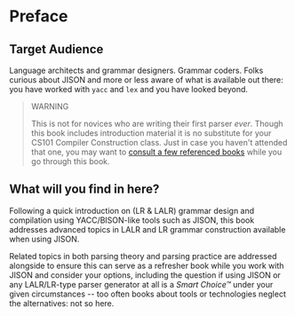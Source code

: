 # Preface 

## Target Audience

Language architects and grammar designers. Grammar coders. Folks curious about JISON and more or less aware of what is available out there: you have worked with `yacc` and `lex` and you have looked beyond.


> WARNING
>
> This is not for novices who are writing their first parser _ever_. Though this book includes introduction material it is no substitute for your CS101 Compiler Construction class. Just in case you haven't attended that one, you may want to [consult a few referenced books](A_JISON_Specifics_Reference.md#Reference_Materials) while you go through this book.
>


## What will you find in here?

Following a quick introduction on (LR & LALR) grammar design and compilation using YACC/BISON-like tools such as JISON, this book addresses advanced topics in LALR and LR grammar construction available when using JISON.

Related topics in both parsing theory and parsing practice are addressed alongside to ensure this can serve as a refresher book while you work with JISON and consider your options, including the question if using JISON or any LALR/LR-type parser generator at all is a *Smart Choice™* under your given circumstances -- too often books about tools or technologies neglect the alternatives: not so here.
